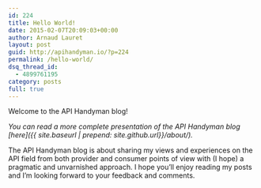 ```yaml
---
id: 224
title: Hello World!
date: 2015-02-07T20:09:03+00:00
author: Arnaud Lauret
layout: post
guid: http://apihandyman.io/?p=224
permalink: /hello-world/
dsq_thread_id:
  - 4899761195
category: posts
full: true
---
```

Welcome to the API Handyman blog!

*You can read a more complete presentation of the API Handyman blog [here]({{ site.baseurl | prepend: site.github.url}}/about/).*

The API Handyman blog is about sharing my views and experiences on the API field from both provider and consumer points of view with (I hope) a pragmatic and unvarnished approach.
I hope you’ll enjoy reading my posts and I’m looking forward to your feedback and comments.